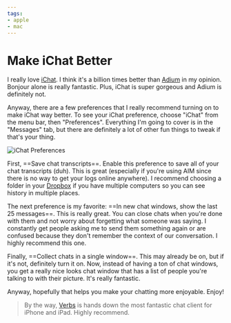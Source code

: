 ```yaml
---
tags:
- apple
- mac
---
```


# Make iChat Better

I really love [iChat](http://www.apple.com/macosx/apps/all.html#ichat). I think it's a billion times better than [Adium](http://adium.im/) <span class="gray">in my opinion</span>. Bonjour alone is really fantastic. Plus, iChat is super gorgeous and Adium is definitely not.

Anyway, there are a few preferences that I really recommend turning on to make iChat way better. To see your iChat preference, choose "iChat" from the menu bar, then "Preferences". Everything I'm going to cover is in the "Messages" tab, but there are definitely a lot of other fun things to tweak if that's your thing.

![iChat Preferences](0X0x0b43191a3I1X023y0F3T1g0v1H0i.png)

First, ==Save chat transcripts==. Enable this preference to save all of your chat transcripts (duh). This is great (especially if you're using AIM since there is no way to get your logs online anywhere). I recommend choosing a folder in your [Dropbox](https://www.dropbox.com/referrals/NTY3Nzk3OQ) if you have multiple computers so you can see history in multiple places.

The next preference is my favorite: ==In new chat windows, show the last 25 messages==. This is really great. You can close chats when you're done with them and not worry about forgetting what someone was saying. I constantly get people asking me to send them something again or are confused because they don't remember the context of our conversation. I highly recommend this one.

Finally, ==Collect chats in a single window==. This may already be on, but if it's not, definitely turn it on. Now, instead of having a ton of chat windows, you get a really nice looks chat window that has a list of people you're talking to with their picture. It's really fantastic.

Anyway, hopefully that helps you make your chatting more enjoyable. Enjoy!

> By the way, [Verbs](http://verbs.im/) is hands down the most fantastic chat client for iPhone and iPad. Highly recommend.
